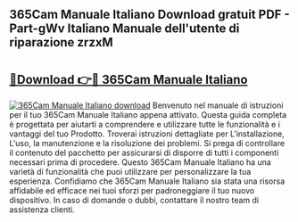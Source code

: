 ## 365Cam Manuale Italiano Download gratuit PDF - Part-gWv Italiano Manuale dell'utente di riparazione zrzxM

# <h2><a href="http://dfcfvt8.blite.top/?on=365Cam+Manuale+Italiano">🔗Download 👉🔴 365Cam Manuale Italiano</a></h2>

[![365Cam Manuale Italiano download](https://i.imgur.com/lujVjoI.png)](http://dfcfvt8.blite.top/?on=365Cam+Manuale+Italiano)
Benvenuto nel manuale di istruzioni per il tuo 365Cam Manuale Italiano appena attivato. Questa guida completa è progettata per aiutarti a comprendere e utilizzare tutte le funzionalità e i vantaggi del tuo Prodotto. Troverai istruzioni dettagliate per L'installazione, L'uso, la manutenzione e la risoluzione dei problemi. Si prega di controllare il contenuto del pacchetto per assicurarsi di disporre di tutti i componenti necessari prima di procedere. Questo 365Cam Manuale Italiano ha una varietà di funzionalità che puoi utilizzare per personalizzare la tua esperienza. Confidiamo che 365Cam Manuale Italiano sia stata una risorsa affidabile ed efficace nei tuoi sforzi per padroneggiare il tuo nuovo dispositivo. In caso di domande o dubbi, contattare il nostro team di assistenza clienti.

